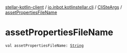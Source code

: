 [stellar-kotlin-client](../../index.md) / [io.inbot.kotlinstellar.cli](../index.md) / [CliSteArgs](index.md) / [assetPropertiesFileName](./asset-properties-file-name.md)

# assetPropertiesFileName

`val assetPropertiesFileName: `[`String`](https://kotlinlang.org/api/latest/jvm/stdlib/kotlin/-string/index.html)
